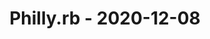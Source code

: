 ---
layout: post
title: Philly.rb - 2020-12-08
datetime: '2020-12-08T17:00:00-05:00'
name: Philly.rb
external_url: https://www.meetup.com/Phillyrb/events/274631344/
online_event: true
year_month: 2020-12
---